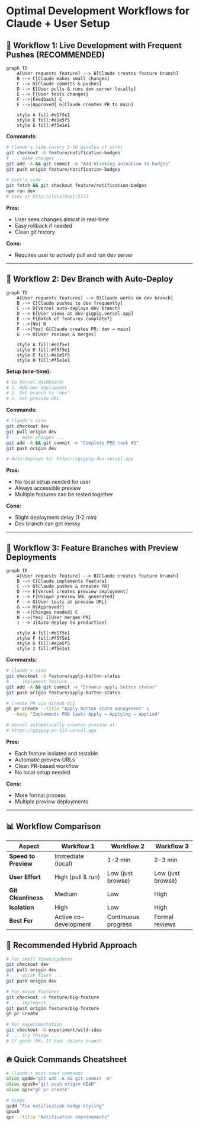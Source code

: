 # Optimal Development Workflows for Claude + User Setup

## 🚀 Workflow 1: Live Development with Frequent Pushes (RECOMMENDED)

```mermaid
graph TD
    A[User requests feature] --> B[Claude creates feature branch]
    B --> C[Claude makes small changes]
    C --> D[Claude commits & pushes]
    D --> E[User pulls & runs dev server locally]
    E --> F{User tests changes}
    F -->|Feedback| C
    F -->|Approved| G[Claude creates PR to main]
    
    style A fill:#e1f5e1
    style E fill:#e1e5f5
    style G fill:#f5e1e1
```

**Commands:**
```bash
# Claude's side (every 5-10 minutes of work)
git checkout -b feature/notification-badges
# ... make changes ...
git add -A && git commit -m "Add blinking animation to badges"
git push origin feature/notification-badges

# User's side
git fetch && git checkout feature/notification-badges
npm run dev
# View at http://localhost:5173
```

**Pros:** 
- User sees changes almost in real-time
- Easy rollback if needed
- Clean git history

**Cons:** 
- Requires user to actively pull and run dev server

---

## 🔄 Workflow 2: Dev Branch with Auto-Deploy

```mermaid
graph TD
    A[User requests features] --> B[Claude works on dev branch]
    B --> C[Claude pushes to dev frequently]
    C --> D[Vercel auto-deploys dev branch]
    D --> E[User views at dev-gigpig.vercel.app]
    E --> F{Batch of features complete?}
    F -->|No| B
    F -->|Yes| G[Claude creates PR: dev → main]
    G --> H[User reviews & merges]
    
    style A fill:#e1f5e1
    style D fill:#f5f5e1
    style E fill:#e1e5f5
    style H fill:#f5e1e1
```

**Setup (one-time):**
```bash
# In Vercel dashboard:
# 1. Add new deployment
# 2. Set branch to 'dev'
# 3. Get preview URL
```

**Commands:**
```bash
# Claude's side
git checkout dev
git pull origin dev
# ... make changes ...
git add -A && git commit -m "Complete PRD task #3"
git push origin dev

# Auto-deploys to: https://gigpig-dev.vercel.app
```

**Pros:** 
- No local setup needed for user
- Always accessible preview
- Multiple features can be tested together

**Cons:** 
- Slight deployment delay (1-2 min)
- Dev branch can get messy

---

## 🎯 Workflow 3: Feature Branches with Preview Deployments

```mermaid
graph TD
    A[User requests feature] --> B[Claude creates feature branch]
    B --> C[Claude implements feature]
    C --> D[Claude pushes & creates PR]
    D --> E[Vercel creates preview deployment]
    E --> F[Unique preview URL generated]
    F --> G[User tests at preview URL]
    G --> H{Approved?}
    H -->|Changes needed| C
    H -->|Yes| I[User merges PR]
    I --> J[Auto-deploy to production]
    
    style A fill:#e1f5e1
    style F fill:#f5f5e1
    style G fill:#e1e5f5
    style I fill:#f5e1e1
```

**Commands:**
```bash
# Claude's side
git checkout -b feature/apply-button-states
# ... implement feature ...
git add -A && git commit -m "Enhance apply button states"
git push origin feature/apply-button-states

# Create PR via GitHub CLI
gh pr create --title "Apply button state management" \
  --body "Implements PRD task: Apply → Applying → Applied"

# Vercel automatically creates preview at:
# https://gigpig-pr-123.vercel.app
```

**Pros:** 
- Each feature isolated and testable
- Automatic preview URLs
- Clean PR-based workflow
- No local setup needed

**Cons:** 
- More formal process
- Multiple preview deployments

---

## 📊 Workflow Comparison

| Aspect | Workflow 1 | Workflow 2 | Workflow 3 |
|--------|-----------|-----------|-----------|
| **Speed to Preview** | Immediate (local) | 1-2 min | 2-3 min |
| **User Effort** | High (pull & run) | Low (just browse) | Low (just browse) |
| **Git Cleanliness** | Medium | Low | High |
| **Isolation** | High | Low | High |
| **Best For** | Active co-development | Continuous progress | Formal reviews |

## 🎨 Recommended Hybrid Approach

```bash
# For small fixes/updates
git checkout dev
git pull origin dev
# ... quick fixes ...
git push origin dev

# For major features
git checkout -b feature/big-feature
# ... implement ...
git push origin feature/big-feature
gh pr create

# For experimentation
git checkout -b experiment/wild-idea
# ... try things ...
# If good: PR, If bad: delete branch
```

## 🔥 Quick Commands Cheatsheet

```bash
# Claude's most-used commands
alias qadd="git add -A && git commit -m"
alias qpush="git push origin HEAD"
alias qpr="gh pr create"

# Usage
qadd "Fix notification badge styling"
qpush
qpr --title "Notification improvements"
```